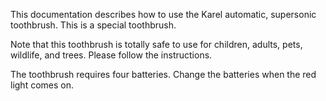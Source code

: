 This documentation describes how to use the Karel automatic, supersonic toothbrush. This is a special toothbrush.

Note that this toothbrush is totally safe to use for children, adults, pets, wildlife, and trees. Please follow the instructions.

The toothbrush requires four batteries. Change the batteries when the red light comes on.
